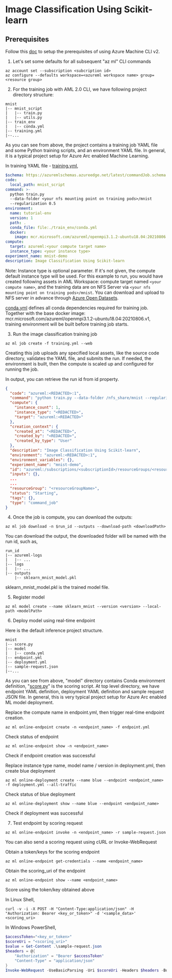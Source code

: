 # Image Classification Using Scikit-learn

## Prerequisites 

Follow this [doc](https://docs.microsoft.com/en-us/azure/machine-learning/how-to-train-cli?view=azure-devops#prerequisites) to setup the prerequisites of using Azure Machine CLI v2.  

1. Let's set some defaults for all subsequent "az ml" CLI commands
```
az account set --subscription <subcription id>
az configure --defaults workspace=<azureml workspace name> group=<resource group>
```

2. For the training job with AML 2.0 CLI, we have following project directory structure:
```
mnist
|-- mnist_script
|   |-- train.py
|   |-- utils.py
|-- train_env
|   |-- conda.yml
|-- training.yml
|--...
```

As you can see from above, the project contains a training job YAML file and some Python training scripts, and an environment YAML file. In general, it is a typical project setup for Azure Arc enabled Machine Learning. 

In training YAML file - [training.yml](training.yml),
```yaml
$schema: https://azuremlschemas.azureedge.net/latest/commandJob.schema.json
code: 
  local_path: mnist_script
command: >-
  python train.py
  --data-folder <your nfs mounting point on training pods>/mnist
  --regularization 0.5
environment: 
  name: tutorial-env
  version: 1
  path: .
  conda_file: file:./train_env/conda.yml
  docker:
    image: mcr.microsoft.com/azureml/openmpi3.1.2-ubuntu18.04:20210806.v1
compute:
  target: azureml:<your compute target name>
  instance_type: <your instance type>
experiment_name: mnist-demo
description: Image Classification Using Scikit-learn
```

Note: Instance type is optional parameter. If it's not given, the compute default instance type will be used. For this example to run, you would have created following assets in AML Workspace: compute target named `<your compute name>`, and the training data are on NFS Server via `<your nfs mounting point on training pods>/mnist`. You can download and upload to NFS server in advance through [Azure Open Datasets](https://docs.microsoft.com/en-us/azure/open-datasets/dataset-mnist?tabs=azure-storage).

[conda.yml](model/conda.yml) defines all conda dependencies required for training job. Together with the base docker image: mcr.microsoft.com/azureml/openmpi3.1.2-ubuntu18.04:20210806.v1, training environment will be built before training job starts.

3. Run the image classification training job
```
az ml job create -f training.yml --web
```
Creating this job uploads any specified local assets, like the source code directory, validates the YAML file, and submits the run. If needed, the environment is built, then the compute is scaled up and configured for running the job.

In output, you can retrieve the run id from id property.

```json
{
  "code": "azureml:<REDACTED>:1",
  "command": "python train.py --data-folder /nfs_share/mnist --regularization 0.5",
  "compute": {
    "instance_count": 1,
    "instance_type": "<REDACTED>",
    "target": "azureml:<REDACTED>"
  },
  "creation_context": {
    "created_at": "<REDACTED>",
    "created_by": "<REDACTED>",
    "created_by_type": "User"
  },
  "description": "Image Classification Using Scikit-learn",
  "environment": "azureml:<REDACTED>:1",
  "environment_variables": {},
  "experiment_name": "mnist-demo",
  "id": "azureml:/subscriptions/<subscriptionId>/resourceGroups/<resourceGroupName>/providers/Microsoft.MachineLearningServices/workspaces/<workspaceName>/jobs/<runId>",
  "inputs": {},
  ...
  ...
  "resourceGroup": "<resourceGroupName>",
  "status": "Starting",
  "tags": {},
  "type": "command_job"
}
```

4. Once the job is compute, you can download the outputs:
```
az ml job download -n $run_id --outputs --download-path <downloadPath>
```
You can download the output, the downloaded folder will be named with the run id, such as,
```
run_id
|-- azureml-logs
|   |-- ...
|-- logs
|   |-- ...
|-- outputs
    |-- sklearn_mnist_model.pkl
```
sklearn_mnist_model.pkl is the trained model file.

5. Register model
```
az ml model create --name sklearn_mnist --version <version> --local-path <modelPath>
```

6. Deploy model using real-time endpoint

Here is the default inference project structure.
```
mnist
|-- score.py
|-- model
|   |-- conda.yml
|-- endpoint.yml
|-- deployment.yml
|-- sample-request.json
|--...
```
As you can see from above, "model" directory contains Conda environment definition, "[score.py](score.py)" is the scoring script. At top level directory, we have endpoint YAML definition, deployment YAML definition and sample request JSON file. In general, this is very typical project setup for Azure Arc enabled ML model deployment.

Replace the compute name in endpoint.yml, then trigger real-time endpoint creation.
```
az ml online-endpoint create -n <endpoint_name> -f endpoint.yml
```

Check status of endpoint

```
az ml online-endpoint show -n <endpoint_name>
```
Check if endpoint creation was successful

Replace instance type name, model name / version in deployment.yml, then create blue deployment
```
az ml online-deployment create --name blue --endpoint <endpoint_name> -f deployment.yml --all-traffic
```
Check status of blue deployment
```
az ml online-deployment show --name blue --endpoint <endpoint_name>
```
Check if deployment was successful

7. Test endpoint by scoring request

```
az ml online-endpoint invoke -n <endpoint_name> -r sample-request.json
```
You can also send a scoring request using cURL or Invoke-WebRequest

Obtain a token/keys for the scoring endpoint
```
az ml online-endpoint get-credentials --name <endpoint_name>
```
Obtain the scoring_uri of the endpoint
```
az ml online-endpoint show --name <endpoint_name>
```
Score using the token/key obtained above

In Linux Shell,
```shell
curl -v -i -X POST -H "Content-Type:application/json" -H "Authorization: Bearer <key_or_token>" -d '<sample_data>' <scoring_uri>
```
In Windows PowerShell,
```powershell
$accessToken="<key_or_token>"
$scoreUri = "<scoring_uri>"
$value = Get-Content .\sample-request.json
$headers = @{
    "Authorization" = "Bearer $accessToken"
    "Content-Type" = "application/json"
}
Invoke-WebRequest -UseBasicParsing -Uri $scoreUri -Headers $headers -Body $value -Method Post
```